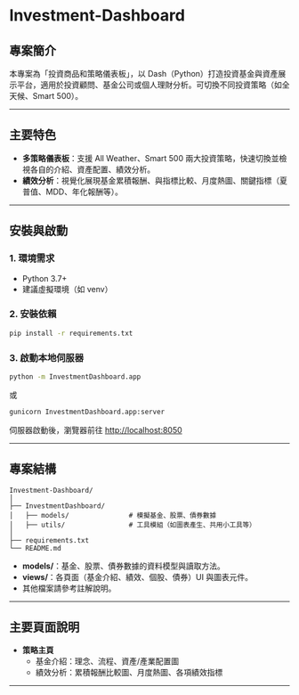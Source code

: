 # Investment-Dashboard

## 專案簡介

本專案為「投資商品和策略儀表板」，以 Dash（Python）打造投資基金與資產展示平台，適用於投資顧問、基金公司或個人理財分析。可切換不同投資策略（如全天候、Smart 500）。

---

## 主要特色

- **多策略儀表板**：支援 All Weather、Smart 500 兩大投資策略，快速切換並檢視各自的介紹、資產配置、績效分析。
- **績效分析**：視覺化展現基金累積報酬、與指標比較、月度熱圖、關鍵指標（夏普值、MDD、年化報酬等）。
---

## 安裝與啟動

### 1. 環境需求

- Python 3.7+
- 建議虛擬環境（如 venv）

### 2. 安裝依賴

```bash
pip install -r requirements.txt
```

### 3. 啟動本地伺服器

```bash
python -m InvestmentDashboard.app
```
或
```bash
gunicorn InvestmentDashboard.app:server
```

伺服器啟動後，瀏覽器前往 [http://localhost:8050](http://localhost:8050)

---

## 專案結構

```
Investment-Dashboard/
│
├── InvestmentDashboard/
│   ├── models/               # 模擬基金、股票、債券數據
│   ├── utils/                # 工具模組（如圖表產生、共用小工具等）
│
├── requirements.txt
└── README.md
```

- **models/**：基金、股票、債券數據的資料模型與讀取方法。
- **views/**：各頁面（基金介紹、績效、個股、債券）UI 與圖表元件。
- 其他檔案請參考註解說明。

---

## 主要頁面說明

- **策略主頁**  
  - 基金介紹：理念、流程、資產/產業配置圖
  - 績效分析：累積報酬比較圖、月度熱圖、各項績效指標
---